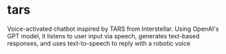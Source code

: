 # tars
Voice-activated chatbot inspired by TARS from Interstellar. Using OpenAI's GPT model, it listens to user input via speech, generates text-based responses, and uses text-to-speech to reply with a robotic voice
